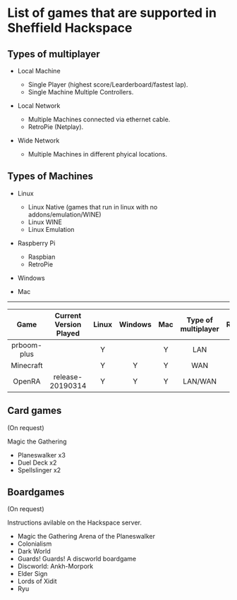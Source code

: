 # List of games that are supported in Sheffield Hackspace

## Types of multiplayer

- Local Machine
  - Single Player (highest score/Learderboard/fastest lap).
  - Single Machine Multiple Controllers.

- Local Network
  - Multiple Machines connected via ethernet cable.
  - RetroPie (Netplay).
  
- Wide Network
  - Multiple Machines in different phyical locations.
  
## Types of Machines

- Linux
  - Linux Native (games that run in linux with no addons/emulation/WINE)
  - Linux WINE
  - Linux Emulation
  
- Raspberry Pi
  - Raspbian
  - RetroPie

- Windows

- Mac

---

|     Game    	|Current Version Played| Linux 	| Windows 	| Mac 	| Type of multiplayer 	|Requirements| Install Notes |
|:-----------:	|:--------------------:|:-----:	|:-------:	|:---:	|:-------------------:	|:----------:|:------------:|
| prboom-plus 	||   Y   	|         	|  Y  	|         LAN         	|||
| Minecraft    	||   Y    	|     Y    	|   Y  	|         WAN          	|||
| OpenRA       	|release-20190314|   Y    	|     Y    	|   Y  	|         LAN/WAN      	|64bit OS (mono)|[guide on installation](https://github.com/pixelpox/howTo/blob/master/games/openra.md)|


## Card games
(On request)

Magic the Gathering
- Planeswalker x3
- Duel Deck x2
- Spellslinger x2

## Boardgames
(On request)

Instructions avilable on the Hackspace server. 

- Magic the Gathering Arena of the Planeswalker
- Colonialism
- Dark World
- Guards! Guards! A discworld boardgame
- Discworld: Ankh-Morpork
- Elder Sign
- Lords of Xidit
- Ryu
